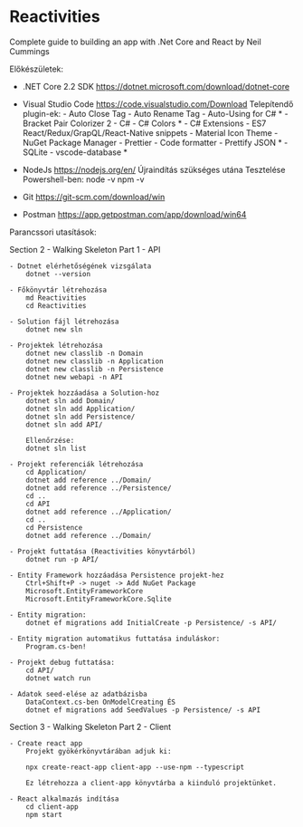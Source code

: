 # Reactivities
Complete guide to building an app with .Net Core and React by Neil Cummings

Előkészületek:
- .NET Core 2.2 SDK
	https://dotnet.microsoft.com/download/dotnet-core
- Visual Studio Code
	https://code.visualstudio.com/Download
	Telepítendő plugin-ek:
		- Auto Close Tag
		- Auto Rename Tag
		- Auto-Using for C# *
		- Bracket Pair Colorizer 2
		- C#
		- C# Colors *
		- C# Extensions
		- ES7 React/Redux/GrapQL/React-Native snippets 
		- Material Icon Theme
		- NuGet Package Manager
		- Prettier - Code formatter
		- Prettify JSON *
		- SQLite
		- vscode-database *

- NodeJs
	https://nodejs.org/en/
  Újraindítás szükséges utána
	Tesztelése Powershell-ben:
		node -v
		npm -v

- Git
	https://git-scm.com/download/win

- Postman
	https://app.getpostman.com/app/download/win64

Parancssori utasítások:

Section 2 - Walking Skeleton Part 1 - API

	- Dotnet elérhetőségének vizsgálata
		dotnet --version
	
	- Főkönyvtár létrehozása
		md Reactivities
		cd Reactivities
	
	- Solution fájl létrehozása
		dotnet new sln
	
	- Projektek létrehozása
		dotnet new classlib -n Domain
		dotnet new classlib -n Application
		dotnet new classlib -n Persistence
		dotnet new webapi -n API

	- Projektek hozzáadása a Solution-hoz
		dotnet sln add Domain/
		dotnet sln add Application/
		dotnet sln add Persistence/
		dotnet sln add API/

		Ellenőrzése:
		dotnet sln list

	- Projekt referenciák létrehozása
		cd Application/
		dotnet add reference ../Domain/
		dotnet add reference ../Persistence/
		cd ..
		cd API
		dotnet add reference ../Application/
		cd ..
		cd Persistence
		dotnet add reference ../Domain/
		
	- Projekt futtatása (Reactivities könyvtárból)
		dotnet run -p API/
	
	- Entity Framework hozzáadása Persistence projekt-hez
		Ctrl+Shift+P -> nuget -> Add NuGet Package
		Microsoft.EntityFrameworkCore
		Microsoft.EntityFrameworkCore.Sqlite

	- Entity migration:
		dotnet ef migrations add InitialCreate -p Persistence/ -s API/

	- Entity migration automatikus futtatása induláskor:
		Program.cs-ben!

	- Projekt debug futtatása:
		cd API/
		dotnet watch run

	- Adatok seed-elése az adatbázisba
		DataContext.cs-ben OnModelCreating ÉS
		dotnet ef migrations add SeedValues -p Persistence/ -s API

		

Section 3 - Walking Skeleton Part 2 - Client

	- Create react app
		Projekt gyökérkönyvtárában adjuk ki:
		
		npx create-react-app client-app --use-npm --typescript

		Ez létrehozza a client-app könyvtárba a kiinduló projektünket.

	- React alkalmazás indítása
		cd client-app
		npm start

	

	
	